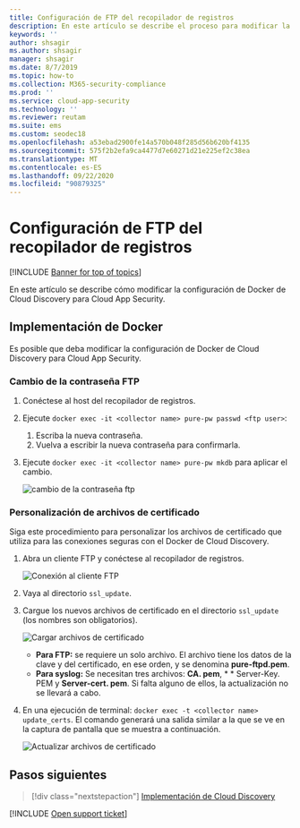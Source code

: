 ```yaml
---
title: Configuración de FTP del recopilador de registros
description: En este artículo se describe el proceso para modificar la configuración de Docker de Cloud Discovery para Cloud App Security.
keywords: ''
author: shsagir
ms.author: shsagir
manager: shsagir
ms.date: 8/7/2019
ms.topic: how-to
ms.collection: M365-security-compliance
ms.prod: ''
ms.service: cloud-app-security
ms.technology: ''
ms.reviewer: reutam
ms.suite: ems
ms.custom: seodec18
ms.openlocfilehash: a53ebad2900fe14a570b048f285d56b620bf4135
ms.sourcegitcommit: 575f2b2efa9ca4477d7e60271d21e225ef2c38ea
ms.translationtype: MT
ms.contentlocale: es-ES
ms.lasthandoff: 09/22/2020
ms.locfileid: "90879325"
---
```

# <a name="log-collector-ftp-configuration"></a>Configuración de FTP del recopilador de registros

[!INCLUDE [Banner for top of topics](includes/banner.md)]

En este artículo se describe cómo modificar la configuración de Docker de Cloud Discovery para Cloud App Security.

## <a name="docker-deployment"></a>Implementación de Docker

Es posible que deba modificar la configuración de Docker de Cloud Discovery para Cloud App Security.

### <a name="changing-the-ftp-password"></a>Cambio de la contraseña FTP

1. Conéctese al host del recopilador de registros.

2. Ejecute `docker exec -it <collector name> pure-pw passwd <ftp user>`:

    1. Escriba la nueva contraseña.
    2. Vuelva a escribir la nueva contraseña para confirmarla.

3. Ejecute `docker exec -it <collector name> pure-pw mkdb` para aplicar el cambio.

    ![cambio de la contraseña ftp](media/ftp-connect.png)

### <a name="customize-certificate-files"></a>Personalización de archivos de certificado

Siga este procedimiento para personalizar los archivos de certificado que utiliza para las conexiones seguras con el Docker de Cloud Discovery.

1. Abra un cliente FTP y conéctese al recopilador de registros.

    ![Conexión al cliente FTP](media/ftp-connect.png)

2. Vaya al directorio `ssl_update`.
3. Cargue los nuevos archivos de certificado en el directorio `ssl_update` (los nombres son obligatorios).

    ![Cargar archivos de certificado](media/new-certs.png)

    - **Para FTP:** se requiere un solo archivo. El archivo tiene los datos de la clave y del certificado, en ese orden, y se denomina **pure-ftpd.pem**.
    - **Para syslog:** Se necesitan tres archivos: **CA. pem**, * * Server-Key. PEM y **Server-cert. pem**. Si falta alguno de ellos, la actualización no se llevará a cabo.

4. En una ejecución de terminal: `docker exec -t <collector name> update_certs`. El comando generará una salida similar a la que se ve en la captura de pantalla que se muestra a continuación.

    ![Actualizar archivos de certificado](media/update-certs.png)

## <a name="next-steps"></a>Pasos siguientes

> [!div class="nextstepaction"]
> [Implementación de Cloud Discovery](set-up-cloud-discovery.md)

[!INCLUDE [Open support ticket](includes/support.md)]
